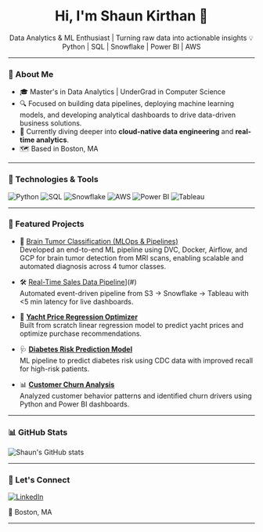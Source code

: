 <h1 align="center">Hi, I'm Shaun Kirthan 👋</h1>

<p align="center">
Data Analytics & ML Enthusiast | Turning raw data into actionable insights  
💡 Python | SQL | Snowflake | Power BI | AWS  
</p>

---

### 🚀 About Me
- 🎓 Master's in Data Analytics | UnderGrad in Computer Science
- 🔍 Focused on building data pipelines, deploying machine learning models, and developing analytical dashboards to drive data-driven business solutions.
- 🌱 Currently diving deeper into **cloud-native data engineering** and **real-time analytics**.
- 🗺️ Based in Boston, MA

---

### 🔧 Technologies & Tools

![Python](https://img.shields.io/badge/Python-3670A0?style=for-the-badge&logo=python&logoColor=white)
![SQL](https://img.shields.io/badge/SQL-4479A1?style=for-the-badge&logo=postgresql&logoColor=white)
![Snowflake](https://img.shields.io/badge/Snowflake-29B5E8?style=for-the-badge&logo=snowflake&logoColor=white)
![AWS](https://img.shields.io/badge/AWS-232F3E?style=for-the-badge&logo=amazon-aws&logoColor=white)
![Power BI](https://img.shields.io/badge/PowerBI-F2C811?style=for-the-badge&logo=powerbi&logoColor=black)
![Tableau](https://img.shields.io/badge/Tableau-E97627?style=for-the-badge&logo=tableau&logoColor=white)

---

### 💼 Featured Projects

- 🧠 [Brain Tumor Classification (MLOps & Pipelines)](https://github.com/Omii2899/Brain-Tumor-Classification)  
  Developed an end-to-end ML pipeline using DVC, Docker, Airflow, and GCP for brain tumor detection from MRI scans, enabling scalable and automated diagnosis across 4 tumor classes.

- 🛠 [Real-Time Sales Data Pipeline](https://github.com/shaunkirthan/SalesStream-RealTime-Pipeline)](#)  
  Automated event-driven pipeline from S3 → Snowflake → Tableau with <5 min latency for live dashboards.

- 🚢 **[Yacht Price Regression Optimizer](https://github.com/shaunkirthan/yacht-price-regression-optimizer)**  
  Built from scratch linear regression model to predict yacht prices and optimize purchase recommendations.

- 🩺 **[Diabetes Risk Prediction Model](https://github.com/shaunkirthan/diabetes-risk-prediction-model)**  
  ML pipeline to predict diabetes risk using CDC data with improved recall for high-risk patients.

- 📊 **[Customer Churn Analysis](https://github.com/shaunkirthan/Customer-Churn--Analysis)**  
  Analyzed customer behavior patterns and identified churn drivers using Python and Power BI dashboards.

---

### 📊 GitHub Stats

![Shaun's GitHub stats](https://github-readme-stats.vercel.app/api?username=shaunkirthan&show_icons=true&theme=tokyonight)

---

### 🔗 Let's Connect

[![LinkedIn](https://img.shields.io/badge/LinkedIn-0A66C2?style=for-the-badge&logo=linkedin&logoColor=white)](https://www.linkedin.com/in/shaun-kirthan)

📍 Boston, MA

---
